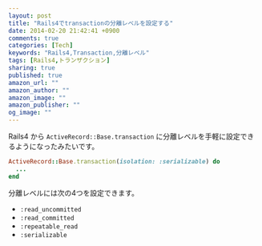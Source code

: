 ```yaml
---
layout: post
title: "Rails4でtransactionの分離レベルを設定する"
date: 2014-02-20 21:42:41 +0900
comments: true
categories: [Tech]
keywords: "Rails4,Transaction,分離レベル"
tags: [Rails4,トランザクション]
sharing: true
published: true
amazon_url: ""
amazon_author: ""
amazon_image: ""
amazon_publisher: ""
og_image: ""
---
```


Rails4 から `ActiveRecord::Base.transaction` に分離レベルを手軽に設定できるようになったみたいです。

```ruby
ActiveRecord::Base.transaction(isolation: :serializable) do
  ...
end
```

分離レベルには次の4つを設定できます。

- `:read_uncommitted`
- `:read_committed`
- `:repeatable_read`
- `:serializable`
